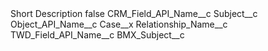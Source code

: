 <?xml version="1.0" encoding="UTF-8"?>
<CustomMetadata xmlns="http://soap.sforce.com/2006/04/metadata" xmlns:xsi="http://www.w3.org/2001/XMLSchema-instance" xmlns:xsd="http://www.w3.org/2001/XMLSchema">
    <label>Short Description</label>
    <protected>false</protected>
    <values>
        <field>CRM_Field_API_Name__c</field>
        <value xsi:type="xsd:string">Subject__c</value>
    </values>
    <values>
        <field>Object_API_Name__c</field>
        <value xsi:type="xsd:string">Case__x</value>
    </values>
    <values>
        <field>Relationship_Name__c</field>
        <value xsi:nil="true"/>
    </values>
    <values>
        <field>TWD_Field_API_Name__c</field>
        <value xsi:type="xsd:string">BMX_Subject__c</value>
    </values>
</CustomMetadata>
